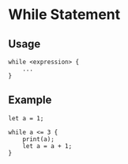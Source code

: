 # While Statement

## Usage

```
while <expression> {
    ...
}
```

## Example
```
let a = 1;

while a <= 3 {
    print(a);
    let a = a + 1;
}
```
